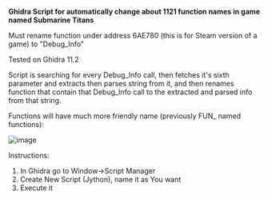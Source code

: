 **Ghidra Script for automatically change about 1121 function names in game named Submarine Titans**

Must rename function under address 6AE780 (this is for Steam version of a game) to "Debug_Info"

Tested on Ghidra 11.2

Script is searching for every Debug_Info call, then fetches it's sixth parameter and extracts then parses string from it, and then renames function that contain that Debug_Info call to the extracted and parsed info from that string.

Functions will have much more friendly name (previously FUN_ named functions):

![image](https://github.com/user-attachments/assets/c69a81e4-1847-43ac-b717-f392020220f0)


Instructions:
1. In Ghidra go to Window->Script Manager
2. Create New Script (Jython), name it as You want
3. Execute it
